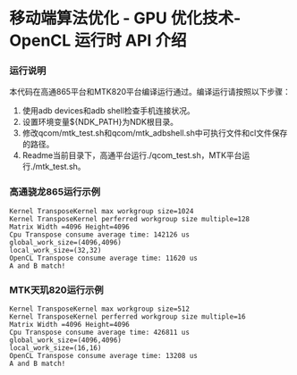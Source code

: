 # 移动端算法优化 - GPU 优化技术-OpenCL 运行时 API 介绍 

### 运行说明
本代码在高通865平台和MTK820平台编译运行通过。编译运行请按照以下步骤：
1. 使用adb devices和adb shell检查手机连接状况。
2. 设置环境变量${NDK_PATH}为NDK根目录。
3. 修改qcom/mtk_test.sh和qcom/mtk_adbshell.sh中可执行文件和cl文件保存的路径。
4. Readme当前目录下，高通平台运行./qcom_test.sh，MTK平台运行./mtk_test.sh。

### 高通骁龙865运行示例
```text
Kernel TransposeKernel max workgroup size=1024
Kernel TransposeKernel perferred workgroup size multiple=128
Matrix Width =4096 Height=4096
Cpu Transpose consume average time: 142126 us
global_work_size=(4096,4096)
local_work_size=(32,32)
OpenCL Transpose consume average time: 11620 us
A and B match!
```

### MTK天玑820运行示例
```test
Kernel TransposeKernel max workgroup size=512
Kernel TransposeKernel perferred workgroup size multiple=16
Matrix Width =4096 Height=4096
Cpu Transpose consume average time: 426811 us
global_work_size=(4096,4096)
local_work_size=(16,16)
OpenCL Transpose consume average time: 13208 us
A and B match!
```
